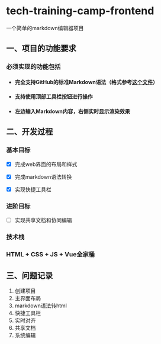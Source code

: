 # tech-training-camp-frontend

一个简单的markdown编辑器项目

## 一、项目的功能要求

### 必须实现的功能包括

- #### **完全支持GitHub的标准Markdown语法**（格式参考[这个文件](https://github.github.com/gfm/)）

- #### **支持使用顶部工具栏按钮进行操作**

- #### **左边输入Markdown内容，右侧实时显示渲染效果**

## 二、开发过程

### 基本目标

- [X]  完成web界面的布局和样式

- [X]  完成markdown语法转换

- [X]  实现快捷工具栏

### 进阶目标

- [ ] 实现共享文档和协同编辑

### 技术栈

### 	HTML + CSS + JS + Vue全家桶

## 三、问题记录

1. 创建项目
2. 主界面布局
3. markdown语法转html
4. 快捷工具栏
5. 实时对齐
6. 共享文档
7. 系统编辑




